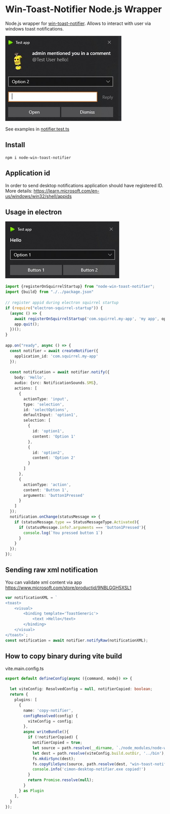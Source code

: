 # Win-Toast-Notifier Node.js Wrapper
Node.js wrapper for [win-toast-notifier](https://github.com/vadimart92/win-toast-notifier).
Allows to interact with user via windows toast notifications.

![Complex.jpg](doc/Complex.jpg)

See examples in [notifier.test.ts](src/notifier.test.ts)

## Install 
`npm i node-win-toast-notifier`

## Application id
In order to send desktop notifications application should have registered ID. More details: https://learn.microsoft.com/en-us/windows/win32/shell/appids

## Usage in electron
![Simple.jpg](doc/Simple.jpg)
```typescript
import {registerOnSquirrelStartup} from "node-win-toast-notifier";
import {build} from "./../package.json"

// register appid during electron squirrel startup
if (require("electron-squirrel-startup")) {
  (async () => {
    await registerOnSquirrelStartup('com.squirrel.my-app', 'my app', options.icons.green.big_png_win);
    app.quit();
  })();
}

app.on("ready", async () => {
  const notifier = await createNotifier({
    application_id: 'com.squirrel.my-app'
  });
  
  const notification = await notifier.notify({
    body: 'Hello',
    audio: {src: NotificationSounds.SMS},
    actions: [
      {
        actionType: 'input',
        type: 'selection',
        id: 'selectOptions',
        defaultInput: 'option1',
        selection: [
          {
            id: 'option1',
            content: 'Option 1'
          },
          {
            id: 'option2',
            content: 'Option 2'
          }
        ]
      },
      {
        actionType: 'action',
        content: 'Button 1',
        arguments: 'button1Pressed'
      }
    ]
  });
  notification.onChange(statusMessage => {
    if (statusMessage.type == StatusMessageType.Activated){
      if (statusMessage.info?.arguments === 'button1Pressed'){
        console.log(`You pressed button 1`)
      }
    }
  });
});
```

## Sending raw xml notification
 You can validate xml content via app https://www.microsoft.com/store/productid/9NBLGGH5XSL1
```typescript
var notificationXML = `
<toast>
    <visual>
        <binding template='ToastGeneric'>
            <text >Hello</text>
        </binding>
    </visual>
</toast>`;
const notification = await notifier.notifyRaw(notificationXML);
```

## How to copy binary during vite build
vite.main.config.ts
```typescript
export default defineConfig(async ({command, mode}) => {

  let viteConfig: ResolvedConfig = null, notifierCopied: boolean;
  return {
    plugins: [
      {
        name: 'copy-notifier',
        configResolved(config) {
          viteConfig = config;
        },
        async writeBundle(){
          if (!notifierCopied) {
            notifierCopied = true;
            let source = path.resolve(__dirname, `./node_modules/node-win-toast-notifier/bin/win-toast-notifier.exe`);
            let dest = path.resolve(viteConfig.build.outDir, '../bin');
            fs.mkdirSync(dest);
            fs.copyFileSync(source, path.resolve(dest, "win-toast-notifier.exe"));
            console.info('cimon-desktop-notifier.exe copied!')
          }
          return Promise.resolve(null);
        }
      } as Plugin
    ],
  }
});

```